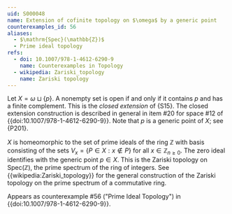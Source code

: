 ```yaml
---
uid: S000048
name: Extension of cofinite topology on $\omega$ by a generic point
counterexamples_id: 56
aliases:
  - $\mathrm{Spec}(\mathbb{Z})$
  - Prime ideal topology
refs:
  - doi: 10.1007/978-1-4612-6290-9 
    name: Counterexamples in Topology
  - wikipedia: Zariski_topology
    name: Zariski topology
---
```

Let $X = \omega \sqcup \{p\}$. A nonempty set is open if and only if it contains $p$ and has a finite complement. This is the *closed extension* of {S15}.  The closed extension construction is described in general in item #20 for space #12 of {{doi:10.1007/978-1-4612-6290-9}}. Note that $p$ is a generic point of $X$; see {P201}.

$X$ is homeomorphic to the set of prime ideals of the ring $\mathbb{Z}$ with basis consisting of the sets $V_x = \{P \in X : x \notin P\}$ for all $x \in \mathbb{Z}_{n\ge 0}$. The zero ideal identifies with the generic point $p \in X$. This is the Zariski topology on $\mathrm{Spec}(\mathbb{Z})$, the prime spectrum of the ring of integers. See {{wikipedia:Zariski_topology}} for the general construction of the Zariski topology on the prime spectrum of a commutative ring.

Appears as counterexample #56 ("Prime Ideal Topology") in {{doi:10.1007/978-1-4612-6290-9}}.
